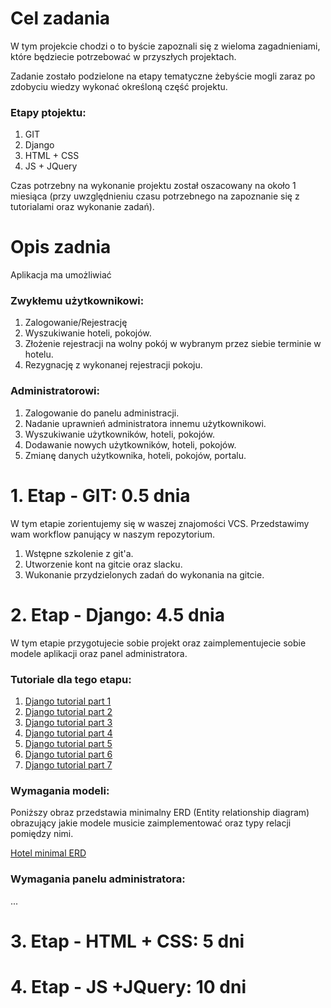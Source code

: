 # Cel zadania

W tym projekcie chodzi o to byście zapoznali się z wieloma zagadnieniami, które będziecie potrzebować w przyszłych projektach.

Zadanie zostało podzielone na etapy tematyczne żebyście mogli zaraz po zdobyciu wiedzy wykonać określoną część projektu. 

### Etapy ptojektu:

1. GIT
2. Django
3. HTML + CSS
4. JS + JQuery

Czas potrzebny na wykonanie projektu został oszacowany na około 1 miesiąca (przy uwzględnieniu czasu potrzebnego na zapoznanie się z tutorialami oraz wykonanie zadań).

# Opis zadnia

Aplikacja ma umożliwiać

### Zwykłemu użytkownikowi:

1. Zalogowanie/Rejestrację
2. Wyszukiwanie hoteli, pokojów.
3. Złożenie rejestracji na wolny pokój w wybranym przez siebie terminie w hotelu.
4. Rezygnację z wykonanej rejestracji pokoju.

### Administratorowi:

1. Zalogowanie do panelu administracji.
2. Nadanie uprawnień administratora innemu użytkownikowi.
3. Wyszukiwanie użytkowników, hoteli, pokojów.
4. Dodawanie nowych użytkowników, hoteli, pokojów.
5. Zmianę danych użytkownika, hoteli, pokojów, portalu.

# 1. Etap - GIT: 0.5 dnia

W tym etapie zorientujemy się w waszej znajomości VCS.
Przedstawimy wam workflow panujący w naszym repozytorium.

1. Wstępne szkolenie z git'a.
2. Utworzenie kont na gitcie oraz slacku.
3. Wukonanie przydzielonych zadań do wykonania na gitcie.

# 2. Etap - Django: 4.5 dnia

W tym etapie przygotujecie sobie projekt oraz zaimplementujecie sobie modele aplikacji oraz panel administratora.

### Tutoriale dla tego etapu:

1. [Django tutorial part 1](https://docs.djangoproject.com/en/1.10/intro/tutorial01/)
2. [Django tutorial part 2](https://docs.djangoproject.com/en/1.10/intro/tutorial02/)
3. [Django tutorial part 3](https://docs.djangoproject.com/en/1.10/intro/tutorial03/)
4. [Django tutorial part 4](https://docs.djangoproject.com/en/1.10/intro/tutorial04/)
5. [Django tutorial part 5](https://docs.djangoproject.com/en/1.10/intro/tutorial05/)
6. [Django tutorial part 6](https://docs.djangoproject.com/en/1.10/intro/tutorial06/)
7. [Django tutorial part 7](https://docs.djangoproject.com/en/1.10/intro/tutorial07/)

### Wymagania modeli:

Poniższy obraz przedstawia minimalny ERD (Entity relationship diagram) obrazujący jakie modele musicie zaimplementować oraz typy relacji pomiędzy nimi.

[Hotel minimal ERD](/images/hotel_minimal_erd.png)

### Wymagania panelu administratora:

...

# 3. Etap - HTML + CSS: 5 dni

# 4. Etap - JS +JQuery: 10 dni
